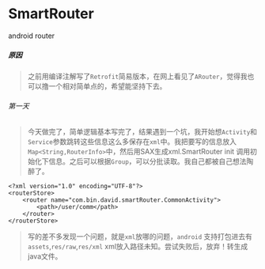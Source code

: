 # SmartRouter
android router

##### 原因
> 之前用编译注解写了```Retrofit```简易版本，在网上看见了```ARouter```，觉得我也可以撸一个相对简单点的，希望能坚持下去。

###### 第一天
> 今天做完了，简单逻辑基本写完了，结果遇到一个坑，我开始想```Activity```和```Service```参数跳转这些信息这么多保存在```xml```中。我把要写的信息放入```Map<String,RouterInfo>```中，然后用SAX生成xml.SmartRouter init 调用初始化下信息。之后可以根据```Group```，可以分批读取。我自己都被自己想法陶醉了。

```
<?xml version="1.0" encoding="UTF-8"?>
<routerStore>
    <router name="com.bin.david.smartRouter.CommonActivity">
        <path>/user/comm</path>
    </router>
</routerStore>
```
> 写的差不多发现一个问题，就是```xml```放哪的问题，```android``` 支持打包进去有 ```assets```,```res/raw```,```res/xml``` xml放入路径未知。尝试失败后，放弃！转生成java文件。